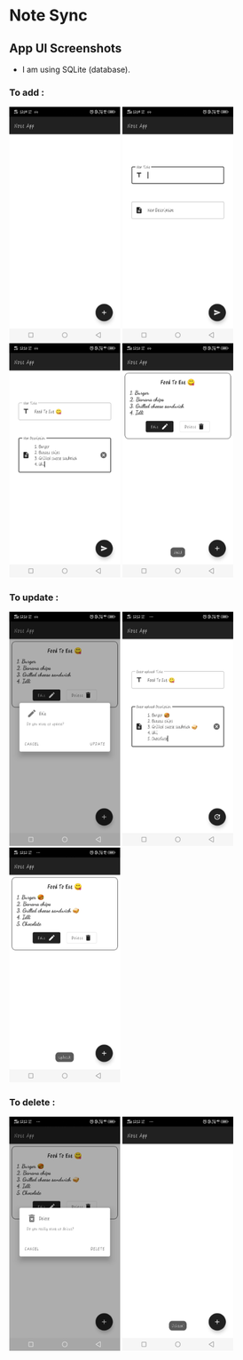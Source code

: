 # Note Sync

## App UI Screenshots 


- I am using SQLite (database).


### To add :

<img width="200" alt="sampleimages" src="https://raw.githubusercontent.com/ambasta-shalu/note-app/master/App-Snapshot/snapshot1.jpeg"> <img width="200" 
alt="sampleimages" src="https://raw.githubusercontent.com/ambasta-shalu/note-app/master/App-Snapshot/snapshot2.jpeg"> <img width="200" 
alt="sampleimages" src="https://raw.githubusercontent.com/ambasta-shalu/note-app/master/App-Snapshot/snapshot3.jpeg"> <img width="200" 
alt="sampleimages" src="https://raw.githubusercontent.com/ambasta-shalu/note-app/master/App-Snapshot/snapshot4.jpeg"> 


### To update :

<img width="200" alt="sampleimages" src="https://raw.githubusercontent.com/ambasta-shalu/note-app/master/App-Snapshot/snapshot5.jpeg"> <img width="200" 
alt="sampleimages" src="https://raw.githubusercontent.com/ambasta-shalu/note-app/master/App-Snapshot/snapshot6.jpeg"> <img width="200" 
alt="sampleimages" src="https://raw.githubusercontent.com/ambasta-shalu/note-app/master/App-Snapshot/snapshot7.jpeg"> 


### To delete :
<img width="200" alt="sampleimages" src="https://raw.githubusercontent.com/ambasta-shalu/note-app/master/App-Snapshot/snapshot8.jpeg"> <img width="200" 
alt="sampleimages" src="https://raw.githubusercontent.com/ambasta-shalu/note-app/master/App-Snapshot/snapshot9.jpeg">

